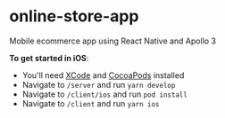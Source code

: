 # online-store-app
Mobile ecommerce app using React Native and Apollo 3

**To get started in iOS**:
  - You'll need [XCode](https://apps.apple.com/us/app/xcode/id497799835?mt=12) and [CocoaPods](https://cocoapods.org/) installed
 - Navigate to `/server` and run `yarn develop`
 - Navigate to `/client/ios` and run `pod install`
 - Navigate to `/client` and run `yarn ios`
